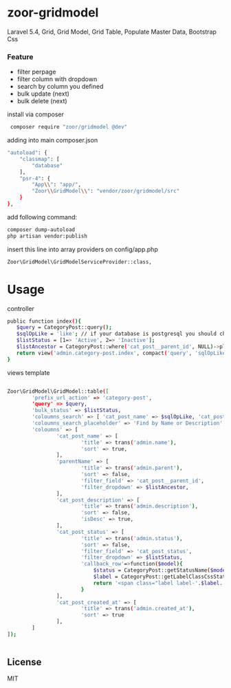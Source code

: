 # zoor-gridmodel

Laravel 5.4, Grid, Grid Model, Grid Table, Populate Master Data, Bootstrap Css

### Feature
- filter perpage
- filter column with dropdown
- search by column you defined
- bulk update (next)
- bulk delete (next)

install via composer
```sh
 composer require "zoor/gridmodel @dev"
```

adding into main composer.json
```sh
"autoload": {
    "classmap": [
        "database"
    ],
    "psr-4": {
        "App\\": "app/",
        "Zoor\\GridModel\\": "vendor/zoor/gridmodel/src"
    }
},
```

add following command:
```sh
composer dump-autoload
php artisan vendor:publish
```

insert this line into array providers on config/app.php
```sh
Zoor\GridModel\GridModelServiceProvider::class,
```

 # Usage
 controller
 ```sh
 public function index(){
    $query = CategoryPost::query();
    $sqlOpLike = 'like'; // if your database is postgresql you should change to 'ilike'
    $listStatus = [1=> 'Active', 2=> 'Inactive'];
    $listAncestor = CategoryPost::where('cat_post__parent_id', NULL)->pluck('cat_post_name','cat_post_id')->toArray();
    return view('admin.category-post.index', compact('query', 'sqlOpLike', 'listStatus', 'listAncestor'));
 }
 
 ```
 
views template
```sh

Zoor\GridModel\GridModel::table([
        'prefix_url_action' => 'category-post',
        'query' => $query,
        'bulk_status' => $listStatus,
        'coloumns_search' => [ 'cat_post_name' => $sqlOpLike, 'cat_post_slug' => $sqlOpLike, 'cat_post_description' => $sqlOpLike ],
        'coloumns_search_placeholder' => 'Find by Name or Description',
        'coloumns' => [
                'cat_post_name' => [
                        'title' => trans('admin.name'),
                        'sort' => true,
                ],
                'parentName' => [
                        'title' => trans('admin.parent'),
                        'sort' => false,
                        'filter_field' => 'cat_post__parent_id',
                        'filter_dropdown' => $listAncestor,
                ],
                'cat_post_description' => [
                        'title' => trans('admin.description'),
                        'sort' => false,
                        'isDesc' => true,
                ],
                'cat_post_status' => [
                        'title' => trans('admin.status'),
                        'sort' => false,
                        'filter_field' => 'cat_post_status',
                        'filter_dropdown' => $listStatus,
                        'callback_row'=>function($model){
                            $status = CategoryPost::getStatusName($model->cat_post_status);
                            $label = CategoryPost::getLabelClassCssStatus($model->cat_post_status);
                            return '<span class="label label-'.$label.' label-mini">' . $status . '</span>';
                        }
                ],
                'cat_post_created_at' => [
                        'title' => trans('admin.created_at'),
                        'sort' => true
                ],
        ]
]);
                
```



License
----

MIT
